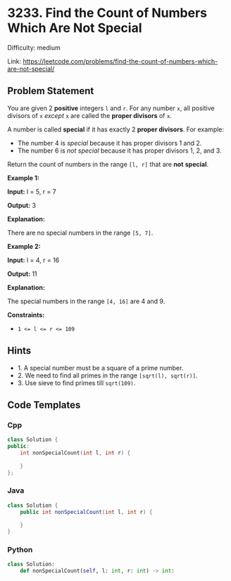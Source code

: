 # 3233. Find the Count of Numbers Which Are Not Special

Difficulty: medium

Link: https://leetcode.com/problems/find-the-count-of-numbers-which-are-not-special/

## Problem Statement

You are given 2 **positive** integers `l` and `r`. For any number `x`, all positive divisors of `x` *except* `x` are called the **proper divisors** of `x`.

A number is called **special** if it has exactly 2 **proper divisors**. For example:

* The number 4 is *special* because it has proper divisors 1 and 2\.
* The number 6 is *not special* because it has proper divisors 1, 2, and 3\.

Return the count of numbers in the range `[l, r]` that are **not** **special**.

**Example 1:**

**Input:** l \= 5, r \= 7

**Output:** 3

**Explanation:**

There are no special numbers in the range `[5, 7]`.

**Example 2:**

**Input:** l \= 4, r \= 16

**Output:** 11

**Explanation:**

The special numbers in the range `[4, 16]` are 4 and 9\.

**Constraints:**

* `1 <= l <= r <= 109`

## Hints

- 1\. A special number must be a square of a prime number.
- 2\. We need to find all primes in the range `[sqrt(l), sqrt(r)]`.
- 3\. Use sieve to find primes till `sqrt(109)`.

## Code Templates

### Cpp
```cpp
class Solution {
public:
    int nonSpecialCount(int l, int r) {
        
    }
};
```

### Java
```java
class Solution {
    public int nonSpecialCount(int l, int r) {
        
    }
}
```

### Python
```python
class Solution:
    def nonSpecialCount(self, l: int, r: int) -> int:
        
```

